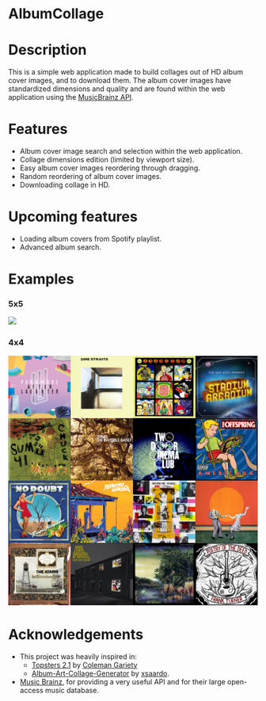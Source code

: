 # AlbumCollage #
# Description #
This is a simple web application made to build collages out of HD album cover images, and to download them.
The album cover images have standardized dimensions and quality and are found within the web application using the [MusicBrainz API](https://musicbrainz.org/doc/MusicBrainz_API "MusicBrainz API").


# Features #
- Album cover image search and selection within the web application.
- Collage dimensions edition (limited by viewport size).
- Easy album cover images reordering through dragging.
- Random reordering of album cover images.
- Downloading collage in HD.


# Upcoming features #
- Loading album covers from Spotify playlist.
- Advanced album search.


# Examples #
### 5x5 ###

![](https://github.com/ignacio-gn/AlbumCollage/blob/main/static/ex_2.png)

### 4x4 ###

![](https://github.com/ignacio-gn/AlbumCollage/blob/main/static/ex_0.png)


# Acknowledgements #
- This project was heavily inspired in:
  - [Topsters 2.1](https://www.neverendingchartrendering.org/) by [Coleman Gariety](https://hegelsbagels.net/about/ "Coleman Gariety's webblog")
  - [Album-Art-Collage-Generator](https://github.com/xsaardo/Album-Art-Collage-Creator) by [xsaardo](https://github.com/xsaardo "xsaardo's github page").
- [Music Brainz](https://musicbrainz.org/ "Music Brainz"), for providing a very useful API and for their large open-access music database.
